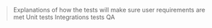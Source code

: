 >Explanations of how the tests will make sure user requirements are met
>Unit tests 
>Integrations tests
>QA